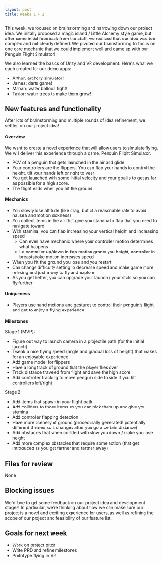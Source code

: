 ```yaml
---
layout: post
title: Weeks 1 + 2
---
```


This week, we focused on brainstorming and narrowing down our project idea. We initally proposed a magic island / Little Alchemy style game, but after some initial feedback from the staff, we realized that our idea was too complex and not clearly defined. We pivoted our brainstorming to focus on one core mechanic that we could implement well and came up with our Penguin Flight Simulator!

We also learned the basics of Unity and VR development. Here's what we each created for our demo apps:
* Arthur: archery simulator!
* James: darts game!
* Manan: water balloon fight!
* Taylor: water trees to make them grow!

## New features and functionality
After lots of brainstorming and multiple rounds of idea refinement, we settled on our project idea!

#### Overview
We want to create a novel experience that will allow users to simulate flying. We will deliver this experience through a game, Penguin Flight Simulator. 
* POV of a penguin that gets launched in the air and glide
* Your controllers are the flippers. You can flap your hands to control the height, tilt your hands left or right to veer
* You get launched with some initial velocity and your goal is to get as far as possible for a high score.
* The flight ends when you hit the ground.

#### Mechanics
* You slowly lose altitude (like drag, but at a reasonable rate to avoid nausea and motion sickness)
* You collect items in the air that give you stamina to flap that you need to navigate toward 
* With stamina, you can flap increasing your vertical height and increasing speed
    * Can even have mechanic where your controller motion determines what happens
    * I.e controller up/down in flap motion grants you height, controller in breaststroke motion increases speed
* When you hit the ground you lose and you restart
* Can change difficulty setting to decrease speed and make game more relaxing and just a way to fly and explore
* As you get better, you can upgrade your launch / your stats so you can fly further

#### Uniqueness
* Players use hand motions and gestures to control their penguin’s flight and get to enjoy a flying experience

#### Milestones
Stage 1 (MVP):
* Figure out way to launch camera in a projectile path (for the initial launch)
* Tweak a nice flying speed (angle and gradual loss of height) that makes for an enjoyable experience
* Add game model for flippers
* Have a long track of ground that the player flies over
* Track distance traveled from flight and save the high score
* Add controller tracking to move penguin side to side if you tilt controllers left/right

Stage 2:
* Add items that spawn in your flight path
* Add colliders to those items so you can pick them up and give you stamina
* Add controller flapping detection
* Have more scenery of ground (procedurally generated! potentially different themes so it changes after you go a certain distance)
* Add obstacles that when collided with slow you down / make you lose height 
* Add more complex obstacles that require some action (that get introduced as you get farther and farther away)

## Files for review
None

## Blocking issues
We'd love to get some feedback on our project idea and development stages! In particular, we're thinking about how we can make sure our project is a novel and exciting experience for users, as well as refining the scope of our project and feasibility of our feature list.

## Goals for next week
* Work on project pitch
* Write PRD and refine milestones
* Prototype flying in VR